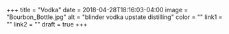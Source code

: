 +++
title = "Vodka"
date = 2018-04-28T18:16:03-04:00
image = "Bourbon_Bottle.jpg"
alt = "blinder vodka upstate distilling"
color = ""
link1 = ""
link2 = ""
draft = true
+++